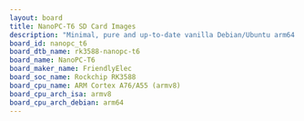 ```yaml
---
layout: board
title: NanoPC-T6 SD Card Images
description: "Minimal, pure and up-to-date vanilla Debian/Ubuntu arm64 SD card images for NanoPC-T6 by FriendlyElec, SoC: Rockchip RK3588, CPU ISA: armv8"
board_id: nanopc_t6
board_dtb_name: rk3588-nanopc-t6
board_name: NanoPC-T6
board_maker_name: FriendlyElec
board_soc_name: Rockchip RK3588
board_cpu_name: ARM Cortex A76/A55 (armv8)
board_cpu_arch_isa: armv8
board_cpu_arch_debian: arm64
---
```

